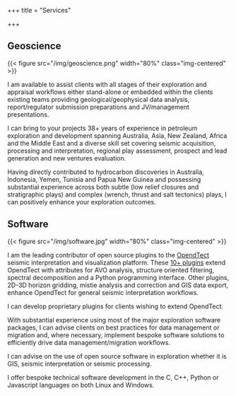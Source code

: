 +++
title = "Services"

+++


## Geoscience

{{< figure src="/img/geoscience.png" width="80%" class="img-centered" >}}


I am available to assist clients with all stages of their exploration and appraisal workflows either stand-alone
or embedded within the clients existing teams providing geological/geophysical data analysis, report/regulator
submission preparations and JV/management presentations.

I can bring to your projects 38+ years of experience in petroleum exploration and development spanning Australia,
Asia, New Zealand, Africa and the Middle East and a diverse skill set covering seismic acquisition, processing 
and interpretation, regional play assessment, prospect and lead generation and new ventures evaluation.

Having directly contributed to hydrocarbon discoveries in Australia, Indonesia, Yemen, Tunisia and 
Papua New Guinea and possessing substantial experience across both subtle (low relief closures and stratigraphic
plays) and complex (wrench, thrust and salt tectonics) plays, I can positively enhance your exploration outcomes.

## Software

{{< figure src="/img/software.jpg" width="80%" class="img-centered" >}}


I am the leading contributor of open source plugins to the [OpendTect](https://dgbes.com/index.php/software#free) 
seismic interpretation and visualization platform. These 
[10+ plugins](http://waynegm.github.io/OpendTect-Plugin-Docs/) extend OpendTect with attributes for AVO analysis,
structure oriented filtering, spectral decomposition and a Python programming interface. Other plugins, 
2D-3D horizon gridding, mistie analysis and correction and GIS data export, enhance OpendTect for general 
seismic interpretation workflows. 

I can develop proprietary plugins for clients wishing to extend OpendTect.

With substantial experience using most of the major exploration software packages, I can advise clients on 
best practices for data management or migration and, where necessary, implement bespoke software solutions 
to efficiently drive data management/migration workflows.

I can advise on the use of open source software in exploration whether it is GIS, seismic interpretation or
seismic processing.

I offer bespoke technical software development in the C, C++, Python or Javascript languages on both Linux
and Windows.
